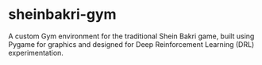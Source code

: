 # sheinbakri-gym
A custom Gym environment for the traditional Shein Bakri game, built using Pygame for graphics and designed for Deep Reinforcement Learning (DRL) experimentation.
